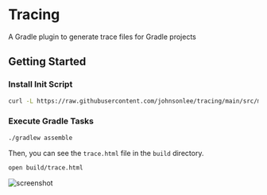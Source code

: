 # Tracing

A Gradle plugin to generate trace files for Gradle projects

## Getting Started

### Install Init Script

```bash
curl -L https://raw.githubusercontent.com/johnsonlee/tracing/main/src/main/resources/init.gradle.kts > ~/.gradle/init.d/tracing.gradle.kts
```

### Execute Gradle Tasks

```bash
./gradlew assemble
```

Then, you can see the `trace.html` file in the `build` directory.

```bash
open build/trace.html
```

![screenshot](https://user-images.githubusercontent.com/2344882/177184577-9d4bdde9-4569-4a40-83dd-dd903150f984.png)
